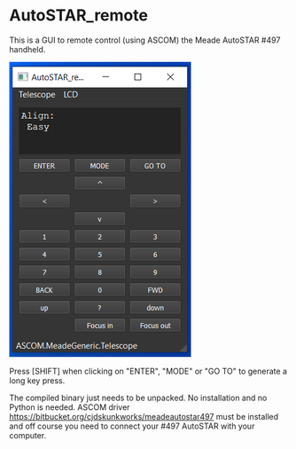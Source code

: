 # AutoSTAR_remote
This is a GUI to remote control (using ASCOM) the Meade AutoSTAR #497 handheld.

![screenshot](AutoSTAR_remote_V1.0.png)

Press [SHIFT] when clicking on "ENTER", "MODE" or "GO TO" to generate a long key press.

The compiled binary just needs to be unpacked. No installation and no Python is needed. ASCOM driver https://bitbucket.org/cjdskunkworks/meadeautostar497 must be installed and off course you need to connect your #497 AutoSTAR with your computer.

